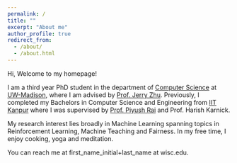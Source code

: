 ```yaml
---
permalink: /
title: ""
excerpt: "About me"
author_profile: true
redirect_from: 
  - /about/
  - /about.html
---
```


Hi, Welcome to my homepage!

I am a third year PhD student in the department of [Computer Science](https://www.cs.wisc.edu/) at [UW-Madison](https://www.wisc.edu/), where I am advised by [Prof. Jerry Zhu](http://pages.cs.wisc.edu/~jerryzhu/index.html). Previously, I completed my Bachelors in Computer Science and Engineering from [IIT Kanpur](https://cse.iitk.ac.in) where I was supervised by [Prof. Piyush Rai](https://www.cse.iitk.ac.in/users/piyush/) and Prof. Harish Karnick.

 My research interest lies broadly in Machine Learning spanning topics in  Reinforcement Learning, Machine Teaching and Fairness.
In my free time, I enjoy cooking, yoga and meditation. 

You can reach me at first_name_initial+last_name at wisc.edu.
